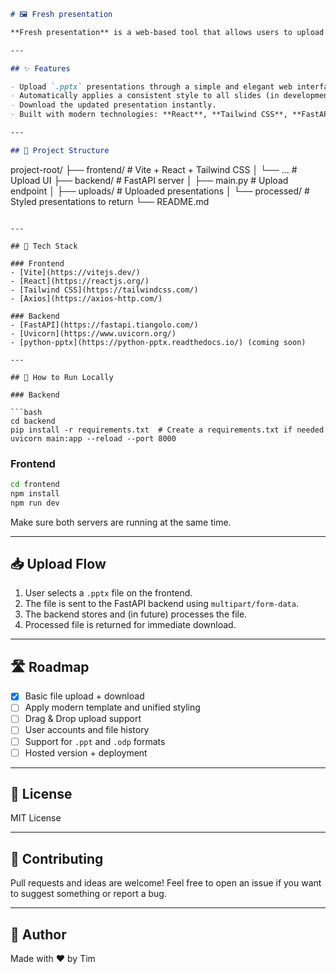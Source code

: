 ```markdown
# 🖼️ Fresh presentation

**Fresh presentation** is a web-based tool that allows users to upload their old PowerPoint presentations (`.pptx`), and receive a redesigned version in a modern, clean style.

---

## ✨ Features

- Upload `.pptx` presentations through a simple and elegant web interface.
- Automatically applies a consistent style to all slides (in development).
- Download the updated presentation instantly.
- Built with modern technologies: **React**, **Tailwind CSS**, **FastAPI**.

---

## 📂 Project Structure

```

project-root/
├── frontend/           # Vite + React + Tailwind CSS
│   └── ...             # Upload UI
├── backend/            # FastAPI server
│   ├── main.py         # Upload endpoint
│   ├── uploads/        # Uploaded presentations
│   └── processed/      # Styled presentations to return
└── README.md

````

---

## 🚀 Tech Stack

### Frontend
- [Vite](https://vitejs.dev/)
- [React](https://reactjs.org/)
- [Tailwind CSS](https://tailwindcss.com/)
- [Axios](https://axios-http.com/)

### Backend
- [FastAPI](https://fastapi.tiangolo.com/)
- [Uvicorn](https://www.uvicorn.org/)
- [python-pptx](https://python-pptx.readthedocs.io/) (coming soon)

---

## 🔧 How to Run Locally

### Backend

```bash
cd backend
pip install -r requirements.txt  # Create a requirements.txt if needed
uvicorn main:app --reload --port 8000
````

### Frontend

```bash
cd frontend
npm install
npm run dev
```

Make sure both servers are running at the same time.

---

## 📥 Upload Flow

1. User selects a `.pptx` file on the frontend.
2. The file is sent to the FastAPI backend using `multipart/form-data`.
3. The backend stores and (in future) processes the file.
4. Processed file is returned for immediate download.

---

## 🛣️ Roadmap

* [x] Basic file upload + download
* [ ] Apply modern template and unified styling
* [ ] Drag & Drop upload support
* [ ] User accounts and file history
* [ ] Support for `.ppt` and `.odp` formats
* [ ] Hosted version + deployment

---

## 📄 License

MIT License

---

## 🤝 Contributing

Pull requests and ideas are welcome! Feel free to open an issue if you want to suggest something or report a bug.

---

## 🙌 Author

Made with ❤️ by Tim
